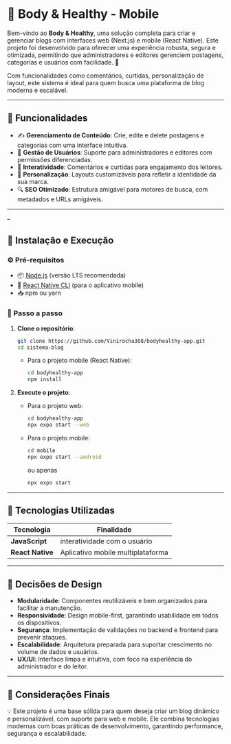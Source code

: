 # 📝 Body & Healthy - Mobile


Bem-vindo ao **Body & Healthy**, uma solução completa para criar e gerenciar blogs com interfaces web (Next.js) e mobile (React Native). Este projeto foi desenvolvido para oferecer uma experiência robusta, segura e otimizada, permitindo que administradores e editores gerenciem postagens, categorias e usuários com facilidade. 🚀

Com funcionalidades como comentários, curtidas, personalização de layout,  este sistema é ideal para quem busca uma plataforma de blog moderna e escalável.

---

## 🌟 Funcionalidades

- ✍️ **Gerenciamento de Conteúdo**: Crie, edite e delete postagens e categorias com uma interface intuitiva.
- 👥 **Gestão de Usuários**: Suporte para administradores e editores com permissões diferenciadas.
- 💬 **Interatividade**: Comentários e curtidas para engajamento dos leitores.
- 🎨 **Personalização**: Layouts customizáveis para refletir a identidade da sua marca.
- 🔍 **SEO Otimizado**: Estrutura amigável para motores de busca, com metadados e URLs amigáveis.


---

–

## 🚀 Instalação e Execução

### ⚙️ Pré-requisitos

- 📦 [Node.js](https://nodejs.org/) (versão LTS recomendada)
- 📱 [React Native CLI](https://reactnative.dev/docs/environment-setup) (para o aplicativo mobile)
- 📥 npm ou yarn

### 📲 Passo a passo

1. **Clone o repositório**:
   ```bash
   git clone https://github.com/Vinirocha388/bodyhealthy-app.git
   cd sistema-blog
   ```

   - Para o projeto mobile (React Native):
     ```bash
     cd bodyhealthy-app
     npm install
     ```

2. **Execute o projeto**:
   - Para o projeto web:
     ```bash
     cd bodyhealthy-app
     npx expo start --web
     ```
   - Para o projeto mobile:
     ```bash
     cd mobile
     npx expo start --android
     ```
     ou apenas
     ```bash
     npx expo start 
     ```

---

## 🧱 Tecnologias Utilizadas

| Tecnologia        | Finalidade                              |
|-------------------|-----------------------------------------|
| **JavaScript**       | interatividade com o usuário         |
| **React Native**  | Aplicativo mobile multiplataforma       |


---

## 🎨 Decisões de Design

- **Modularidade**: Componentes reutilizáveis e bem organizados para facilitar a manutenção.
- **Responsividade**: Design mobile-first, garantindo usabilidade em todos os dispositivos.
- **Segurança**: Implementação de validações no backend e frontend para prevenir ataques.
- **Escalabilidade**: Arquitetura preparada para suportar crescimento no volume de dados e usuários.
- **UX/UI**: Interface limpa e intuitiva, com foco na experiência do administrador e do leitor.

---

## 📝 Considerações Finais

💡 Este projeto é uma base sólida para quem deseja criar um blog dinâmico e personalizável, com suporte para web e mobile. Ele combina tecnologias modernas com boas práticas de desenvolvimento, garantindo performance, segurança e escalabilidade.


